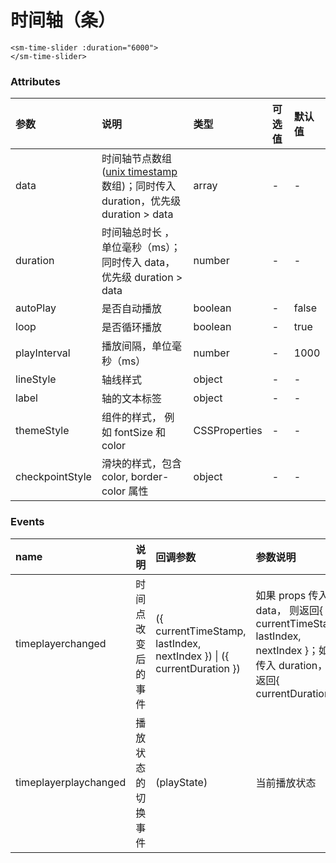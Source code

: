 # 时间轴（条）

<sm-iframe src="https://iclient.supermap.io/examples/component/components_timeline_tracklayer.html"></sm-iframe>

```vue
<sm-time-slider :duration="6000">
</sm-time-slider>
```

### Attributes

| 参数            | 说明                                                                                                                                                  | 类型          | 可选值 | 默认值 |
| :-------------- | :---------------------------------------------------------------------------------------------------------------------------------------------------- | :------------ | :----- | :----- |
| data            | 时间轴节点数组([unix timestamp](https://baike.baidu.com/item/unix%E6%97%B6%E9%97%B4%E6%88%B3/2078227)数组)；同时传入 duration，优先级 duration > data | array         | -      | -      |
| duration        | 时间轴总时长 ，单位毫秒（ms）；同时传入 data，优先级 duration > data                                                                                  | number        | -      | -      |
| autoPlay        | 是否自动播放                                                                                                                                          | boolean       | -      | false  |
| loop            | 是否循环播放                                                                                                                                          | boolean       | -      | true   |
| playInterval    | 播放间隔，单位毫秒（ms）                                                                                                                              | number        | -      | 1000   |
| lineStyle       | 轴线样式                                                                                                                                              | object        | -      | -      |
| label           | 轴的文本标签                                                                                                                                          | object        | -      | -      |
| themeStyle      | 组件的样式， 例如 fontSize 和 color                                                                                                                   | CSSProperties | -      | -      |
| checkpointStyle | 滑块的样式，包含 color, border-color 属性                                                                                                             | object        | -      | -      |

### Events

| name                  | 说明               | 回调参数                                                              | 参数说明                                                                                                              |
| :-------------------- | :----------------- | :-------------------------------------------------------------------- | :-------------------------------------------------------------------------------------------------------------------- |
| timeplayerchanged     | 时间点改变后的事件 | ({ currentTimeStamp, lastIndex, nextIndex }) \| ({ currentDuration }) | 如果 props 传入 data， 则返回{ currentTimeStamp, lastIndex, nextIndex }；如果传入 duration，则返回{ currentDuration } |
| timeplayerplaychanged | 播放状态的切换事件 | (playState)                                                           | 当前播放状态                                                                                                          |
